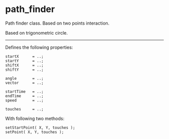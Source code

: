 path_finder
===========

Path finder class. Based on two points interaction.

Based on trigonometric circle.

___

Defines the following properties:


    startX      = ..;
    startY      = ..;
    shiftX      = ..;
    shiftY      = ..;

    angle       = ..;
    vector      = ..;

    startTime   = ..;
    endTime     = ..;
    speed       = ..;

    touches     = ..;

With following two methods:

	setStartPoint( X, Y, touches );
	setPoint( X, Y, touches );